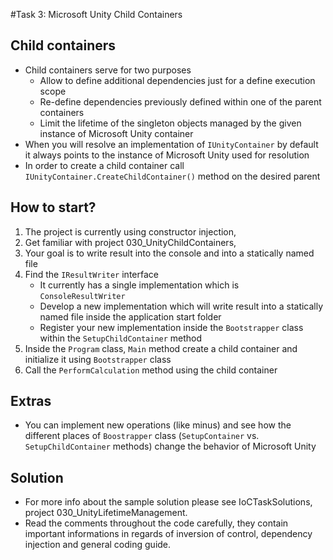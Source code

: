 #Task 3: Microsoft Unity Child Containers

## Child containers

* Child containers serve for two purposes
  * Allow to define additional dependencies just for a define execution scope
  * Re-define dependencies previously defined within one of the parent containers
  * Limit the lifetime of the singleton objects managed by the given instance of Microsoft Unity container
* When you will resolve an implementation of ```IUnityContainer``` by default it always points to the instance of Microsoft Unity used for resolution
* In order to create a child container call ```IUnityContainer.CreateChildContainer()``` method on the desired parent

## How to start?

1. The project is currently using constructor injection,
2. Get familiar with project 030_UnityChildContainers,
3. Your goal is to write result into the console and into a statically named file
4. Find the ```IResultWriter``` interface
   * It currently has a single implementation which is ```ConsoleResultWriter```
   * Develop a new implementation which will write result into a statically named file inside the application start folder
   * Register your new implementation inside the ```Bootstrapper``` class within the ```SetupChildContainer``` method
5. Inside the ```Program``` class, ```Main``` method create a child container and initialize it using ```Bootstrapper``` class
6. Call the ```PerformCalculation``` method using the child container

## Extras

* You can implement new operations (like minus) and see how the different places of ```Boostrapper``` class (```SetupContainer``` vs. ```SetupChildContainer``` methods) change the behavior of Microsoft Unity

## Solution

* For more info about the sample solution please see IoCTaskSolutions, project 030_UnityLifetimeManagement.
* Read the comments throughout the code carefully, they contain important informations in regards of inversion of control, dependency injection and general coding guide.
